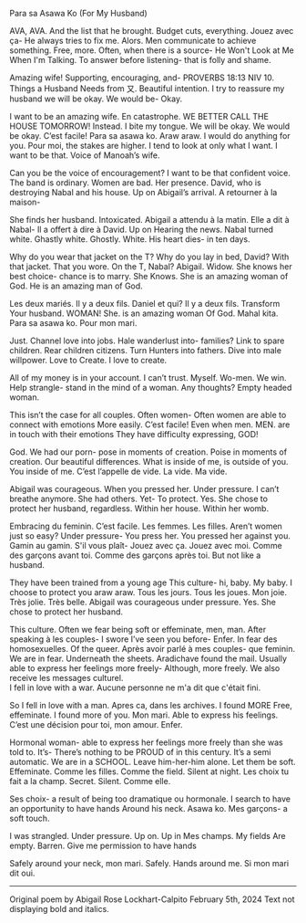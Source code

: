 Para sa Asawa Ko (For My Husband)

AVA, AVA. 
And the list that he brought. Budget cuts, everything.
Jouez avec ça-
He always tries to fix me. Alors.
Men communicate to achieve something. Free, more.
Often, when there is a source-
He Won't Look at Me When I'm Talking.
To answer before listening- that is folly and shame. 

Amazing wife! Supporting, encouraging, and-
PROVERBS 18:13 NIV 10.
Things a Husband Needs from 又.
Beautiful intention. I try to reassure my husband we will be okay. We would be-
Okay.

I want to be an amazing wife.
En catastrophe. WE BETTER CALL THE HOUSE TOMORROW!
Instead. I bite my tongue. We will be okay. We would be okay.
C’est facile! Para sa asawa ko. Araw araw. I would do anything for you.
Pour moi, the stakes are higher. I tend to look at only what I want. 
I want to be that. Voice of Manoah’s wife.

Can you be the voice of encouragement?
I want to be that confident voice.
The band is ordinary. Women are bad. Her presence. 
David, who is destroying Nabal and his house. Up on
Abigail’s arrival. A retourner à la maison-

She finds her husband. Intoxicated.
Abigail a attendu à la matin. Elle a dit à Nabal-
Il a offert à dire à David. Up on
Hearing the news. Nabal turned white. Ghastly white. Ghostly.
White. His heart dies- in ten days.


Why do you wear that jacket on the T?
Why do you lay in bed, David? With that jacket. That you wore. On the T, Nabal?
Abigail. Widow. She knows her best choice- chance is to marry. She
Knows. She is an amazing woman of God. He is an amazing man of God.

Les deux mariés. Il y a deux fils. Daniel et qui? Il y a deux fils.
Transform Your husband. WOMAN! She. is an amazing woman
Of God. 
Mahal kita. Para sa asawa ko. Pour mon mari. 

Just. Channel love into jobs. 
Hale wanderlust into- families?
Link to spare children.
Rear children citizens. Turn
Hunters into fathers.
Dive into male willpower. Love to
Create. I love to create.

All of my money is in your account.
I can’t trust.
Myself. Wo-men. We win.
Help strangle- stand in the mind of a woman.
Any thoughts? Empty headed woman.

This isn’t the case for all couples.
Often women- 
Often women are able to connect with emotions
More easily. C’est facile!
Even when men. MEN. are in touch with their emotions
They have difficulty expressing, GOD!

God. We had our porn- pose in moments of creation. 
Poise in moments of creation. Our beautiful differences.
What is inside of me, is outside of you.
You inside of me.
C’est l’appelle de vide. La vide. Ma vide.

Abigail was courageous. When you pressed her.
Under pressure. I can’t breathe anymore.
She had others. Yet-
To protect. Yes.
She chose to protect her husband, regardless.
Within her house. Within her womb.

Embracing du feminin. C’est facile. Les femmes. Les filles.
Aren’t women just so easy? Under pressure-
You press her. You pressed her against you.
Gamin au gamin. S'il vous plaît-
Jouez avec ça. Jouez avec moi. Comme des garçons avant toi.
Comme des garçons après toi. But not like a husband.

They have been trained from a young age
This culture- hi, baby.
My baby. I choose to protect you araw araw.
Tous les jours. Tous les joues. Mon joie. Très jolie. Très belle.
Abigail was courageous under pressure. Yes. She chose to protect her husband.

This culture. Often we fear being soft or effeminate, men, man.
After speaking à les couples- I swore I’ve seen you before-
Enfer. In fear des homosexuelles. Of the queer.
Après avoir parlé à mes couples- que feminin. We are in fear. Underneath the sheets.
Aradichave found the mail. Usually able to express her feelings more freely-
Although, more freely. We also receive les messages culturel.  
I fell in love with a war. Aucune personne ne m'a dit que c'était fini.

So I fell in love with a man. Apres ca, dans les archives. I found MORE
Free, effeminate. I found more of you. Mon mari. 
Able to express his feelings. C’est une décision pour toi, mon amour. Enfer.

Hormonal woman- able to express her feelings more freely than she was told to.
It’s- There’s nothing to be PROUD of in this century.
It’s a semi automatic. We are in a SCHOOL. Leave him-her-him alone.
Let them be soft. Effeminate. Comme les filles. Comme the field. Silent at night.
Les choix tu fait a la champ. Secret. Silent. Comme elle.

Ses choix- a result of being too dramatique ou hormonale.
I search to have an opportunity to have hands
Around his neck. Asawa ko. Mes garçons- a soft touch.

I was strangled. Under pressure. Up on. Up in 
Mes champs. My fields 
Are empty. Barren.
Give me permission to have hands

Safely around your neck, mon mari.
Safely. Hands around me. Si mon mari dit oui.
__________________________________

Original poem by Abigail Rose Lockhart-Calpito
February 5th, 2024
Text not displaying bold and italics.
